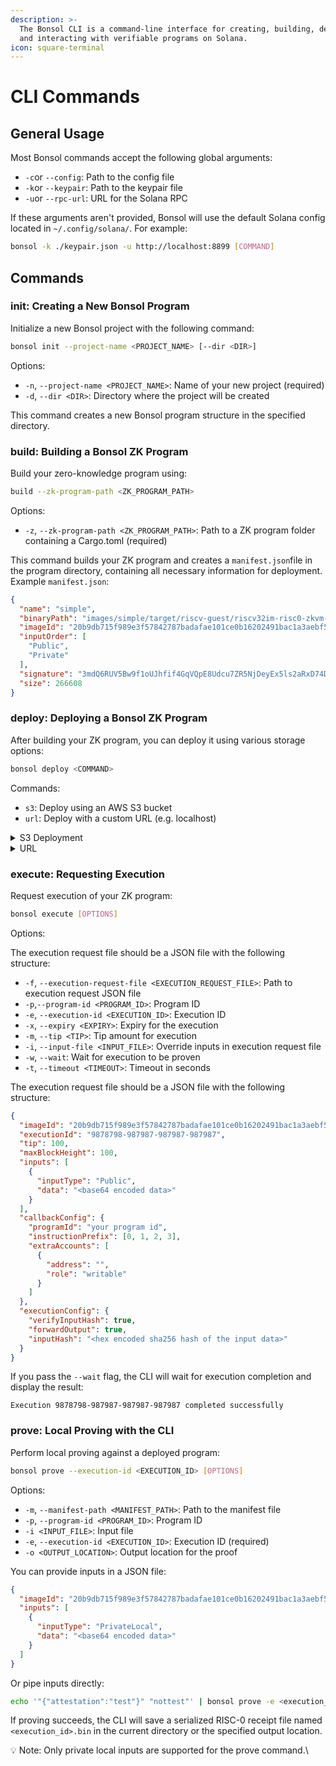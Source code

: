 ```yaml
---
description: >-
  The Bonsol CLI is a command-line interface for creating, building, deploying,
  and interacting with verifiable programs on Solana.
icon: square-terminal
---
```


# CLI Commands

## General Usage

Most Bonsol commands accept the following global arguments:

* `-c`or `--config`: Path to the config file
* `-k`or `--keypair`: Path to the keypair file
* `-u`or `--rpc-url`: URL for the Solana RPC

If these arguments aren't provided, Bonsol will use the default Solana config located in `~/.config/solana/`. For example:

```bash
bonsol -k ./keypair.json -u http://localhost:8899 [COMMAND]
```

## Commands

### init: Creating a New Bonsol Program

Initialize a new Bonsol project with the following command:

```bash
bonsol init --project-name <PROJECT_NAME> [--dir <DIR>]
```

Options:

* `-n`, `--project-name <PROJECT_NAME>`: Name of your new project (required)
* `-d`, `--dir <DIR>`: Directory where the project will be created

This command creates a new Bonsol program structure in the specified directory.

### build: Building a Bonsol ZK Program

Build your zero-knowledge program using:

```bash
build --zk-program-path <ZK_PROGRAM_PATH>
```

Options:

* `-z`, `--zk-program-path <ZK_PROGRAM_PATH>`: Path to a ZK program folder containing a Cargo.toml (required)

This command builds your ZK program and creates a `manifest.json`file in the program directory, containing all necessary information for deployment. Example `manifest.json`:

```json
{
  "name": "simple",
  "binaryPath": "images/simple/target/riscv-guest/riscv32im-risc0-zkvm-elf/docker/simple/simple",
  "imageId": "20b9db715f989e3f57842787badafae101ce0b16202491bac1a3aebf573da0ba",
  "inputOrder": [
    "Public",
    "Private"
  ],
  "signature": "3mdQ6RUV5Bw9f1oUJhfif4GqVQpE8Udcu7ZR5NjDeyEx5ls2aRxD74DC5v1d251q6c9Q4m523a5a1h0nOO5f+s",
  "size": 266608
}
```

### deploy: Deploying a Bonsol ZK Program

After building your ZK program, you can deploy it using various storage options:

```bash
bonsol deploy <COMMAND>
```

Commands:

* `s3`: Deploy using an AWS S3 bucket
* `url`: Deploy with a custom URL (e.g. localhost)

<details>

<summary>S3 Deployment</summary>

First, create an S3 bucket (skip this if you already have one):

```bash
aws s3api create-bucket \
    --bucket <BUCKET_NAME> \
    --region <REGION> \
    --create-bucket-configuration LocationConstraint=<REGION>
```

Then deploy your ZK program to your S3 bucket:

```bash
bonsol deploy s3 \
    --bucket <BUCKET_NAME> \
    --access-key <ACCESS_KEY> \
    --secret-key <SECRET_KEY> \
    --region <REGION> \
    --manifest-path <PATH_TO_MANIFEST> \
    --storage-account s3://<BUCKET_NAME>
```

</details>

<details>

<summary>URL</summary>

The `bonsol deploy url` command allows you to deploy your program by either uploading your binary to a URL endpoint or using an existing binary at a URL.

#### Usage

```warp-runnable-command
bonsol deploy url --url <URL> --manifest-path <MANIFEST_PATH> [OPTIONS]
```

#### Required Arguments

* `--url <URL>`
* The base URL endpoint for your binary
* Example: `http://localhost:8080`
* The actual binary will be stored at `<URL>/<program-name>-<image-id>`
* `--manifest-path <MANIFEST_PATH>`
* Path to your program's manifest file (manifest.json)
* Example: `images/simple/manifest.json`

#### Optional Arguments

* `--no-post`
* By default, the command uploads your binary to the URL
* With this flag, it instead verifies that the correct binary already exists at the URL
* Useful when your binary is already hosted and you just want to deploy it to Solana
* `--auto-confirm` or `-y`
* Skip the confirmation prompt for Solana deployment
* Use with caution as deployments cost real money

#### Examples

1. Upload and deploy a new binary:

```warp-runnable-command
bonsol deploy url \
    --url http://localhost:8080 \
    --manifest-path images/simple/manifest.json
```

2. Deploy using an existing binary (verifies the binary first):

```warp-runnable-command
bonsol deploy url \
    --url http://localhost:8080 \
    --manifest-path images/simple/manifest.json \
    --no-post
```

#### How It Works

1. The command constructs the full URL by appending your program name and image ID:

```warp-runnable-command
   <base-url>/<program-name>-<image-id>
```

For example: `http://localhost:8080/simple2-ec93e0a9592a2f00c177a7fce6ff191019740ff83f589e334153126c02f5772e`

2. Without `--no-post` (default):

* POSTs your binary to this URL
* Proceeds with Solana deployment after successful upload

3. With `--no-post`:

* Attempts to GET the binary from this URL
* Verifies it matches your local binary
* Only proceeds with Solana deployment if verification succeeds

#### Common Errors

1. "Binary does not match":

```warp-runnable-command
   Error: The binary uploaded does not match the local binary at path '...'

```

* This occurs when using `--no-post` and either:
  * No binary exists at the URL
  * The binary at the URL is different from your local binary

2. "Failed to connect":

* Check that your URL endpoint is accessible
* Ensure you have the correct permissions

#### Notes

* The command always requires a local binary for verification, even when using `--no-post`
* Deployments to Solana are immutable and cost real money
* The URL endpoint must support both POST and GET operations

</details>

### execute: Requesting Execution

Request execution of your ZK program:

```bash
bonsol execute [OPTIONS]
```

Options:

The execution request file should be a JSON file with the following structure:

* `-f`, `--execution-request-file <EXECUTION_REQUEST_FILE>`: Path to execution request JSON file
* `-p`,`--program-id <PROGRAM_ID>`: Program ID
* `-e`, `--execution-id <EXECUTION_ID>`: Execution ID
* `-x`, `--expiry <EXPIRY>`: Expiry for the execution
* `-m`, `--tip <TIP>`: Tip amount for execution
* `-i`, `--input-file <INPUT_FILE>`: Override inputs in execution request file
* `-w`, `--wait`: Wait for execution to be proven
* `-t`, `--timeout <TIMEOUT>`: Timeout in seconds

The execution request file should be a JSON file with the following structure:

```json
{
  "imageId": "20b9db715f989e3f57842787badafae101ce0b16202491bac1a3aebf573da0ba",
  "executionId": "9878798-987987-987987-987987",
  "tip": 100,
  "maxBlockHeight": 100,
  "inputs": [
    {
      "inputType": "Public",
      "data": "<base64 encoded data>"
    }
  ],
  "callbackConfig": {
    "programId": "your program id",
    "instructionPrefix": [0, 1, 2, 3],
    "extraAccounts": [
      {
        "address": "",
        "role": "writable"
      }
    ]
  },
  "executionConfig": {
    "verifyInputHash": true,
    "forwardOutput": true,
    "inputHash": "<hex encoded sha256 hash of the input data>"
  }
}
```

If you pass the `--wait` flag, the CLI will wait for execution completion and display the result:

```
Execution 9878798-987987-987987-987987 completed successfully
```

### prove: Local Proving with the CLI

Perform local proving against a deployed program:

```bash
bonsol prove --execution-id <EXECUTION_ID> [OPTIONS]
```

Options:

* `-m`, `--manifest-path <MANIFEST_PATH>`: Path to the manifest file
* `-p`, `--program-id <PROGRAM_ID>`: Program ID
* `-i <INPUT_FILE>`: Input file
* `-e`, `--execution-id <EXECUTION_ID>`: Execution ID (required)
* `-o <OUTPUT_LOCATION>`: Output location for the proof

You can provide inputs in a JSON file:

```json
{
  "imageId": "20b9db715f989e3f57842787badafae101ce0b16202491bac1a3aebf573da0ba",
  "inputs": [
    {
      "inputType": "PrivateLocal",
      "data": "<base64 encoded data>"
    }
  ]
}
```

Or pipe inputs directly:

```bash
echo '"{"attestation":"test"}" "nottest"' | bonsol prove -e <execution_id> -m images/simple/manifest.json
```

If proving succeeds, the CLI will save a serialized RISC-0 receipt file named `<execution_id>.bin` in the current directory or the specified output location.

:bulb: Note: Only private local inputs are supported for the prove command.\\
